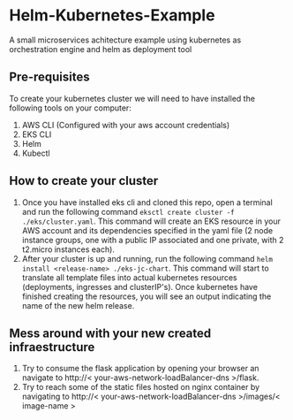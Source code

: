 # Helm-Kubernetes-Example
A small microservices achitecture example using kubernetes as orchestration engine and helm as deployment tool

## Pre-requisites
To create your kubernetes cluster we will need to have installed the following tools on your computer: 
1. AWS CLI (Configured with your aws account credentials)
1. EKS CLI 
1. Helm 
1. Kubectl 

## How to create your cluster
1. Once you have installed eks cli and cloned this repo, open a terminal and run the following command ``` eksctl create cluster -f ./eks/cluster.yaml ```. This command will create an EKS resource in your AWS account and its dependencies specified in the yaml file (2 node instance groups, one with a public IP associated and one private, with 2 t2.micro instances each). 
1. After your cluster is up and running, run the following command ``` helm install <release-name> ./eks-jc-chart ```. This command will start to translate all template files into actual kubernetes resources (deployments, ingresses and clusterIP's). Once kubernetes have finished creating the resources, you will see an output indicating the name of the new helm release. 

## Mess around with your new created infraestructure
1. Try to consume the flask application by opening your browser an navigate to http://< your-aws-network-loadBalancer-dns >/flask. 
1. Try to reach some of the static files hosted on nginx container by navigating to http://< your-aws-network-loadBalancer-dns >/images/< image-name >